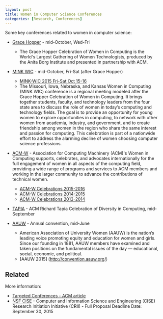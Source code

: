 ```yaml
---
layout: post
title: Women in Computer Science Conferences
categories: [Research, Conferences]
---
```


Some key conferences related to women in computer science:

*   [Grace Hopper](http://gracehopper.org/) - mid-October, Wed-Fri

    * The Grace Hopper Celebration of Women in Computing is the World's Largest Gathering of Women Technologists, produced by the Anita Borg Institute and presented in partnership with ACM. 
     
*   [MINK WIC](http://minkcwic.hosting.acm.org) - mid-October, Fri-Sat (after Grace Hopper)

    * [MINK-WIC 2015 Fri-Sat Oct 15-16](http://minkcwic.hosting.acm.org/)  
    * The Missouri, Iowa, Nebraska, and Kansas Women in Computing (MINK WIC) conference is a regional meeting modeled after the Grace Hopper Celebration of Women in Computing. It brings together students, faculty, and technology leaders from the four state area to discuss the role of women in today’s computing and technology fields. The goal is to provide an opportunity for young women to explore opportunities in computing, to network with other women from academia, industry, and government, and to create friendship among women in the region who share the same interest and passion for computing. This celebration is part of a nationwide effort to address the alarming decline of women choosing computer science professions. 


*   [ACM-W](http://women.acm.org/) - Association for Computing Machinery (ACM)'s Women in Computing supports, celebrates, and advocates internationally for the full engagement of women in all aspects of the computing field, providing a wide range of programs and services to ACM members and working in the larger community to advance the contributions of technical women.

    * [ACM-W Celebrations 2015-2016](http://women.acm.org/celebrations#2015)
    * [ACM-W Celebrations 2014-2015](http://women.acm.org/celebrations/2014-2015)
    * [ACM-W Celebrations 2013-2014](http://women.acm.org/celebrations/2013-2014)
    
* [TAPIA](http://tapiaconference.org/) - ACM Richard Tapia Celebration of Diversity in Computing, mid-September
  
* [AAUW](http://www.aauw.org/) - Annual convention, mid-June

   *   American Association of University Women (AAUW) is the nation’s leading voice promoting equity and education for women and girls. Since our founding in 1881, AAUW members have examined and taken positions on the fundamental issues of the day — educational, social, economic, and political.
   *  [AAUW 2015] (http://convention.aauw.org/)
    
## Related

More information:

* [Targeted Conferences - ACM article](http://cacm.acm.org/magazines/2014/3/172510-using-targeted-conferences-to-recruit-women-into-computer-science/fulltext)
* [NSF CISE](http://www.nsf.gov/funding/pgm_summ.jsp?pims_id=504952) - Computer and Information Science and Engineering (CISE) Research Initiation Initiative  (CRII) - Full Proposal Deadline Date:  September 30, 2015

